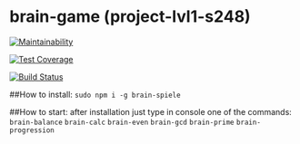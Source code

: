 # brain-game (project-lvl1-s248)
[![Maintainability](https://api.codeclimate.com/v1/badges/a99a88d28ad37a79dbf6/maintainability)](https://codeclimate.com/github/codeclimate/codeclimate/maintainability)

[![Test Coverage](https://api.codeclimate.com/v1/badges/a99a88d28ad37a79dbf6/test_coverage)](https://codeclimate.com/github/codeclimate/codeclimate/test_coverage)

[![Build Status](https://travis-ci.org/bo712/project-lvl1-s248.svg?branch=master)](https://travis-ci.org/bo712/project-lvl1-s248)


##How to install:
`sudo npm i -g brain-spiele`

##How to start:
after installation just type in console one of the commands:
`brain-balance`
`brain-calc`
`brain-even`
`brain-gcd`
`brain-prime`
`brain-progression`